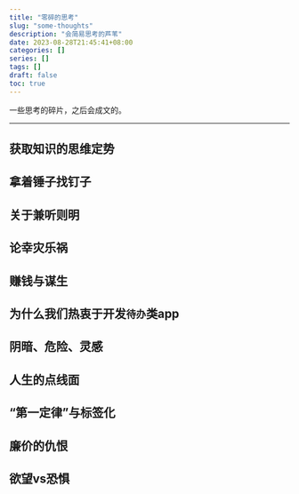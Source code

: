 ```yaml
---
title: "零碎的思考"
slug: "some-thoughts"
description: "会简易思考的芦苇"
date: 2023-08-28T21:45:41+08:00
categories: []
series: []
tags: []
draft: false
toc: true
---
```


一些思考的碎片，之后会成文的。

----

## 获取知识的思维定势

## 拿着锤子找钉子

## 关于兼听则明

## 论幸灾乐祸

## 赚钱与谋生

## 为什么我们热衷于开发`待办`类app

## 阴暗、危险、灵感

## 人生的点线面

## “第一定律”与标签化

## 廉价的仇恨

## 欲望vs恐惧